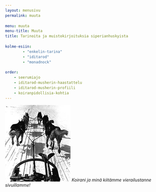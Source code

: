 ```yaml
---
layout: menusivu
permalink: muuta

menu: muuta
menu-title: Muuta
title: Tarinoita ja muistokirjoituksia siperianhuskyista

kolme-esiin:
        - "enkelin-tarina"
        - "iditarod"
        - "monadnock"
        
order: 
    - seerumiajo
    - iditarod-musherin-haastattelu
    - iditarod-musherin-profiili
    - koiranpidollisia-kohtia
---
```


![Kiitos](images/kuuhaukun-koiria/oldtouring.jpg)
*Koirani ja minä kiitämme vierailustanne sivuillamme!*


